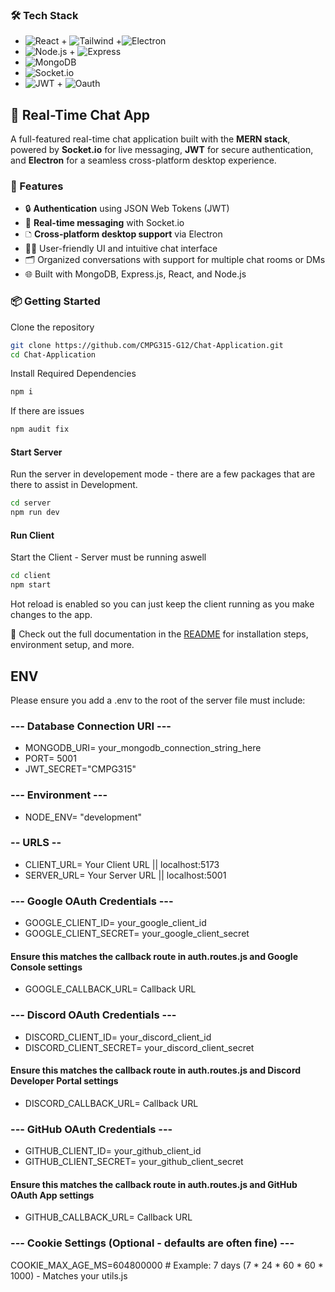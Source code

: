 ### 🛠️ Tech Stack

- ![React](https://img.shields.io/badge/Frontend-React-blue?logo=react) + ![Tailwind](https://img.shields.io/badge/Styling-Tailwind-cyan?logo=tailwindcss) +![Electron](https://img.shields.io/badge/Desktop-Electron-9cf?logo=electron) 
- ![Node.js](https://img.shields.io/badge/Backend-Node.js-green?logo=nodedotjs) + ![Express](https://img.shields.io/badge/Server-Express.js-lightgrey?logo=express)
- ![MongoDB](https://img.shields.io/badge/Database-MongoDB-brightgreen?logo=mongodb)
- ![Socket.io](https://img.shields.io/badge/Realtime-Socket.io-black?logo=socketdotio)
- ![JWT](https://img.shields.io/badge/Auth-JWT-orange?logo=jsonwebtokens) + ![Oauth](https://img.shields.io/badge/TBD-auth0-purple?logo=auth0
)

## 📱 Real-Time Chat App

A full-featured real-time chat application built with the **MERN stack**, powered by **Socket.io** for live messaging, **JWT** for secure authentication, and **Electron** for a seamless cross-platform desktop experience.

### 🚀 Features

- 🔒 **Authentication** using JSON Web Tokens (JWT)
- 💬 **Real-time messaging** with Socket.io
- 🗅️ **Cross-platform desktop support** via Electron
- 🧑‍🧹 User-friendly UI and intuitive chat interface
- 🗂️ Organized conversations with support for multiple chat rooms or DMs
- 🌐 Built with MongoDB, Express.js, React, and Node.js

### 📦 Getting Started

Clone the repository
```bash
git clone https://github.com/CMPG315-G12/Chat-Application.git
cd Chat-Application
```

Install Required Dependencies
```bash
npm i
```

If there are issues
```bash
npm audit fix
```

#### Start Server

Run the server in developement mode - there are a few packages that are there to assist in Development.

```bash
cd server
npm run dev
```

#### Run Client

Start the Client - Server must be running aswell

```bash
cd client
npm start
```

Hot reload is enabled so you can just keep the client running as you make changes to the app.

📄 Check out the full documentation in the [README](./README.md) for installation steps, environment setup, and more.

## ENV
Please ensure you add a .env to the root of the server file
must include:

### --- Database Connection URI ---
- MONGODB_URI= your_mongodb_connection_string_here
- PORT= 5001
- JWT_SECRET="CMPG315"

### --- Environment ---
- NODE_ENV= "development" 

### -- URLS --
- CLIENT_URL=  Your Client URL || localhost:5173
- SERVER_URL=  Your Server URL || localhost:5001

### --- Google OAuth Credentials ---
- GOOGLE_CLIENT_ID= your_google_client_id
- GOOGLE_CLIENT_SECRET= your_google_client_secret
#### Ensure this matches the callback route in auth.routes.js and Google Console settings
- GOOGLE_CALLBACK_URL= Callback URL

### --- Discord OAuth Credentials ---
- DISCORD_CLIENT_ID= your_discord_client_id
- DISCORD_CLIENT_SECRET= your_discord_client_secret
#### Ensure this matches the callback route in auth.routes.js and Discord Developer Portal settings 
- DISCORD_CALLBACK_URL= Callback URL

### --- GitHub OAuth Credentials ---
- GITHUB_CLIENT_ID= your_github_client_id
- GITHUB_CLIENT_SECRET= your_github_client_secret
#### Ensure this matches the callback route in auth.routes.js and GitHub OAuth App settings
- GITHUB_CALLBACK_URL= Callback URL

### --- Cookie Settings (Optional - defaults are often fine) ---
COOKIE_MAX_AGE_MS=604800000 # Example: 7 days (7 * 24 * 60 * 60 * 1000) - Matches your utils.js



